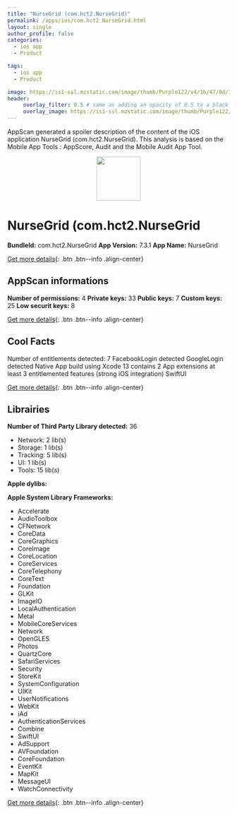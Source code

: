 ```yaml
---
title: "NurseGrid (com.hct2.NurseGrid)"
permalink: /apps/ios/com.hct2.NurseGrid.html
layout: single
author_profile: false
categories: 
  - ios app 
  - Product 

tags: 
  - ios app 
  - Product 

image: https://is1-ssl.mzstatic.com/image/thumb/Purple122/v4/1b/47/0d/1b470d1d-5b83-1485-4617-15309a052e4c/AppIcon-1x_U007emarketing-0-5-0-85-220.png/512x512bb.jpg
header: 
     overlay_filter: 0.5 # same as adding an opacity of 0.5 to a black background
     overlay_image: https://is1-ssl.mzstatic.com/image/thumb/Purple122/v4/1b/47/0d/1b470d1d-5b83-1485-4617-15309a052e4c/AppIcon-1x_U007emarketing-0-5-0-85-220.png/512x512bb.jpg
---
```

AppScan generated a spoiler description of the content of the iOS application NurseGrid (com.hct2.NurseGrid). This analysis is based on the Mobile App Tools : AppScore, Audit and the Mobile Audit App Tool.

  
  
<div style="text-align: center;"><img src="https://is1-ssl.mzstatic.com/image/thumb/Purple122/v4/1b/47/0d/1b470d1d-5b83-1485-4617-15309a052e4c/AppIcon-1x_U007emarketing-0-5-0-85-220.png/512x512bb.jpg" width="100" height="100"></div>  
  
# NurseGrid (com.hct2.NurseGrid

**BundleId:** com.hct2.NurseGrid
**App Version:** 7.3.1
**App Name:** NurseGrid


[Get more details](/pricing.html){: .btn .btn--info .align-center}  
  
## AppScan informations 

**Number of permissions:** 4
**Private keys:** 33
**Public keys:** 7
**Custom keys:** 25
**Low securit keys:** 8
  
[Get more details](/pricing.html){: .btn .btn--info .align-center}

## Cool Facts

Number of entitlements detected: 7
FacebookLogin detected
GoogleLogin detected
Native App
build using Xcode 13
contains 2 App extensions
at least 3 entitlemented features (strong iOS integration)
SwiftUI
  
[Get more details](/pricing.html){: .btn .btn--info .align-center}

## Librairies 
**Number of Third Party Library detected:** 36
- Network: 2 lib(s)
- Storage: 1 lib(s)
- Tracking: 5 lib(s)
- UI: 1 lib(s)
- Tools: 15 lib(s)

**Apple dylibs:**


**Apple System Library Frameworks:**
- Accelerate
- AudioToolbox
- CFNetwork
- CoreData
- CoreGraphics
- CoreImage
- CoreLocation
- CoreServices
- CoreTelephony
- CoreText
- Foundation
- GLKit
- ImageIO
- LocalAuthentication
- Metal
- MobileCoreServices
- Network
- OpenGLES
- Photos
- QuartzCore
- SafariServices
- Security
- StoreKit
- SystemConfiguration
- UIKit
- UserNotifications
- WebKit
- iAd
- AuthenticationServices
- Combine
- SwiftUI
- AdSupport
- AVFoundation
- CoreFoundation
- EventKit
- MapKit
- MessageUI
- WatchConnectivity


  
[Get more details](/pricing.html){: .btn .btn--info .align-center}

